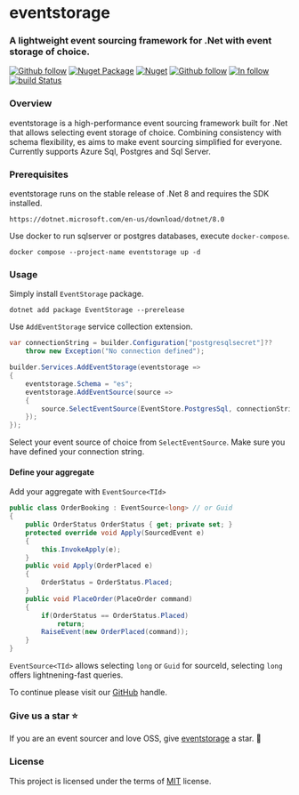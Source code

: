 # eventstorage

### A lightweight event sourcing framework for .Net with event storage of choice.

[![Github follow](https://img.shields.io/badge/follow-eventstorage-bf9136?logo=github)](https://github.com/eventstorage)
[![Nuget Package](https://badgen.net/nuget/v/eventstorage)](https://www.nuget.org/packages/eventstorage)
[![Nuget](https://badgen.net/nuget/dt/eventstorage)](https://www.nuget.org/packages/eventstorage)
[![Github follow](https://img.shields.io/badge/give_us_a-⭐-yellow?logo=github)](https://github.com/eventstorage/eventstorage)
[![In follow](https://img.shields.io/badge/follow-LinkedIn-blue?logo=linkedin)](https://www.linkedin.com/in/sarwansurchi/)
[![build Status](https://dev.azure.com/eventstorage/eventstorage/_apis/build/status%2Feventstorage?branchName=main&label=azure%20pipes)](https://dev.azure.com/eventstorage/eventstorage/_build/latest?definitionId=1&branchName=main)


### Overview

eventstorage is a high-performance event sourcing framework built for .Net that allows selecting event storage of choice. Combining consistency with schema flexibility, es aims to make event sourcing simplified for everyone. Currently supports Azure Sql, Postgres and Sql Server.

### Prerequisites

<!-- [![My Skills](https://skillicons.dev/icons?i=dotnet)](https://dotnet.microsoft.com/en-us/download/dotnet/8.0) -->

eventstorage runs on the stable release of .Net 8 and requires the SDK installed.

    https://dotnet.microsoft.com/en-us/download/dotnet/8.0

<!-- [![My Skills](https://skillicons.dev/icons?i=docker)](https://dotnet.microsoft.com/en-us/download/dotnet/8.0) -->

Use docker to run sqlserver or postgres databases, execute `docker-compose`.

    docker compose --project-name eventstorage up -d

### Usage

<!-- [![My Skills](https://skillicons.dev/icons?i=vscode)](https://dotnet.microsoft.com/en-us/download/dotnet/8.0) -->


Simply install `EventStorage` package.

    dotnet add package EventStorage --prerelease

Use `AddEventStorage` service collection extension.

```csharp
var connectionString = builder.Configuration["postgresqlsecret"]??
    throw new Exception("No connection defined");

builder.Services.AddEventStorage(eventstorage =>
{
    eventstorage.Schema = "es";
    eventstorage.AddEventSource(source =>
    {
        source.SelectEventSource(EventStore.PostgresSql, connectionString);
    });
});
```

Select your event source of choice from `SelectEventSource`.
Make sure you have defined your connection string.

#### Define your aggregate
Add your aggregate with `EventSource<TId>`

```csharp
public class OrderBooking : EventSource<long> // or Guid
{
    public OrderStatus OrderStatus { get; private set; }
    protected override void Apply(SourcedEvent e)
    {
        this.InvokeApply(e);
    }
    public void Apply(OrderPlaced e)
    {
        OrderStatus = OrderStatus.Placed;
    }
    public void PlaceOrder(PlaceOrder command)
    {
        if(OrderStatus == OrderStatus.Placed)
            return;
        RaiseEvent(new OrderPlaced(command));
    }
}
```
`EventSource<TId>` allows selecting `long` or `Guid` for sourceId, selecting `long` offers lightnening-fast queries. 

To continue please visit our [GitHub](https://github.com/eventstorage/eventstorage) handle.

### Give us a star ⭐
If you are an event sourcer and love OSS, give [eventstorage](https://github.com/eventstorage/eventstorage) a star. :purple_heart:

### License

This project is licensed under the terms of [MIT](https://github.com/eventstorage/eventstorage/blob/main/LICENSE) license.
